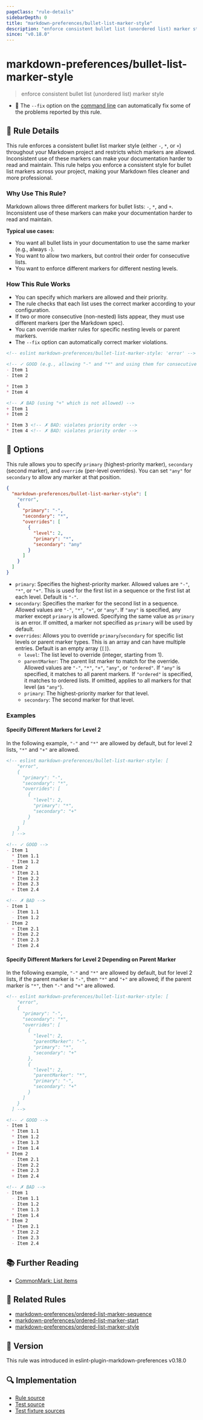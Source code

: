 ```yaml
---
pageClass: "rule-details"
sidebarDepth: 0
title: "markdown-preferences/bullet-list-marker-style"
description: "enforce consistent bullet list (unordered list) marker style"
since: "v0.18.0"
---
```


# markdown-preferences/bullet-list-marker-style

> enforce consistent bullet list (unordered list) marker style

- 🔧 The `--fix` option on the [command line](https://eslint.org/docs/user-guide/command-line-interface#fixing-problems) can automatically fix some of the problems reported by this rule.

## 📖 Rule Details

This rule enforces a consistent bullet list marker style (either `-`, `*`, or `+`) throughout your Markdown project and restricts which markers are allowed. Inconsistent use of these markers can make your documentation harder to read and maintain. This rule helps you enforce a consistent style for bullet list markers across your project, making your Markdown files cleaner and more professional.

### Why Use This Rule?

Markdown allows three different markers for bullet lists: `-`, `*`, and `+`. Inconsistent use of these markers can make your documentation harder to read and maintain.

**Typical use cases:**

- You want all bullet lists in your documentation to use the same marker (e.g., always `-`).
- You want to allow two markers, but control their order for consecutive lists.
- You want to enforce different markers for different nesting levels.

### How This Rule Works

- You can specify which markers are allowed and their priority.
- The rule checks that each list uses the correct marker according to your configuration.
- If two or more consecutive (non-nested) lists appear, they must use different markers (per the Markdown spec).
- You can override marker rules for specific nesting levels or parent markers.
- The `--fix` option can automatically correct marker violations.

<!-- prettier-ignore-start -->

<!-- eslint-skip -->

```md
<!-- eslint markdown-preferences/bullet-list-marker-style: 'error' -->

<!-- ✓ GOOD (e.g., allowing "-" and "*" and using them for consecutive lists) -->
- Item 1
- Item 2

* Item 3
* Item 4

<!-- ✗ BAD (using "+" which is not allowed) -->
+ Item 1
+ Item 2

* Item 3 <!-- ✗ BAD: violates priority order -->
* Item 4 <!-- ✗ BAD: violates priority order -->
```

<!-- prettier-ignore-end -->

## 🔧 Options

This rule allows you to specify `primary` (highest-priority marker), `secondary` (second marker), and `override` (per-level overrides).
You can set `"any"` for `secondary` to allow any marker at that position.

```json
{
  "markdown-preferences/bullet-list-marker-style": [
    "error",
    {
      "primary": "-",
      "secondary": "*",
      "overrides": [
        {
          "level": 2,
          "primary": "*",
          "secondary": "any"
        }
      ]
    }
  ]
}
```

- `primary`: Specifies the highest-priority marker. Allowed values are `"-"`, `"*"`, or `"+"`. This is used for the first list in a sequence or the first list at each level. Default is `"-"`.
- `secondary`: Specifies the marker for the second list in a sequence. Allowed values are `"-"`, `"*"`, `"+"`, or `"any"`. If `"any"` is specified, any marker except `primary` is allowed. Specifying the same value as `primary` is an error. If omitted, a marker not specified as `primary` will be used by default.
- `overrides`: Allows you to override `primary`/`secondary` for specific list levels or parent marker types. This is an array and can have multiple entries. Default is an empty array (`[]`).
  - `level`: The list level to override (integer, starting from 1).
  - `parentMarker`: The parent list marker to match for the override. Allowed values are `"-"`, `"*"`, `"+"`, `"any"`, or `"ordered"`. If `"any"` is specified, it matches to all parent markers. If `"ordered"` is specified, it matches to ordered lists. If omitted, applies to all markers for that level (as `"any"`).
  - `primary`: The highest-priority marker for that level.
  - `secondary`: The second marker for that level.

### Examples

#### Specify Different Markers for Level 2

In the following example, `"-"` and `"*"` are allowed by default, but for level 2 lists, `"*"` and `"+"` are allowed.

<!-- prettier-ignore-start -->

<!-- eslint-skip -->

```md
<!-- eslint markdown-preferences/bullet-list-marker-style: [
    "error",
    {
      "primary": "-",
      "secondary": "*",
      "overrides": [
        {
          "level": 2,
          "primary": "*",
          "secondary": "+"
        }
      ]
    }
  ] -->

<!-- ✓ GOOD -->
- Item 1
  * Item 1.1
  * Item 1.2
- Item 2
  * Item 2.1
  * Item 2.2
  + Item 2.3
  + Item 2.4

<!-- ✗ BAD -->
- Item 1
  - Item 1.1
  - Item 1.2
- Item 2
  + Item 2.1
  + Item 2.2
  * Item 2.3
  * Item 2.4
```

<!-- prettier-ignore-end -->

#### Specify Different Markers for Level 2 Depending on Parent Marker

In the following example, `"-"` and `"*"` are allowed by default, but for level 2 lists, if the parent marker is `"-"`, then `"*"` and `"+"` are allowed; if the parent marker is `"*"`, then `"-"` and `"+"` are allowed.

<!-- prettier-ignore-start -->

<!-- eslint-skip -->

```md
<!-- eslint markdown-preferences/bullet-list-marker-style: [
    "error",
    {
      "primary": "-",
      "secondary": "*",
      "overrides": [
        {
          "level": 2,
          "parentMarker": "-",
          "primary": "*",
          "secondary": "+"
        },
        {
          "level": 2,
          "parentMarker": "*",
          "primary": "-",
          "secondary": "+"
        }
      ]
    }
  ] -->

<!-- ✓ GOOD -->
- Item 1
  * Item 1.1
  * Item 1.2
  + Item 1.3
  + Item 1.4
* Item 2
  - Item 2.1
  - Item 2.2
  + Item 2.3
  + Item 2.4

<!-- ✗ BAD -->
- Item 1
  - Item 1.1
  - Item 1.2
  * Item 1.3
  * Item 1.4
* Item 2
  * Item 2.1
  * Item 2.2
  - Item 2.3
  - Item 2.4
```

<!-- prettier-ignore-end -->

## 📚 Further Reading

- [CommonMark: List items](https://spec.commonmark.org/0.31.2/#list-items)

## 👫 Related Rules

- [markdown-preferences/ordered-list-marker-sequence](./ordered-list-marker-sequence.md)
- [markdown-preferences/ordered-list-marker-start](./ordered-list-marker-start.md)
- [markdown-preferences/ordered-list-marker-style](./ordered-list-marker-style.md)

## 🚀 Version

This rule was introduced in eslint-plugin-markdown-preferences v0.18.0

## 🔍 Implementation

- [Rule source](https://github.com/ota-meshi/eslint-plugin-markdown-preferences/blob/main/src/rules/bullet-list-marker-style.ts)
- [Test source](https://github.com/ota-meshi/eslint-plugin-markdown-preferences/blob/main/tests/src/rules/bullet-list-marker-style.ts)
- [Test fixture sources](https://github.com/ota-meshi/eslint-plugin-markdown-preferences/tree/main/tests/fixtures/rules/bullet-list-marker-style)

